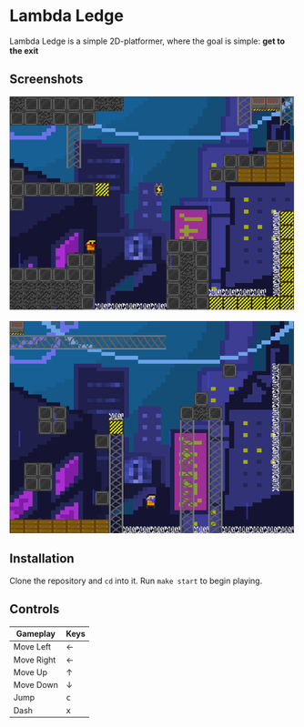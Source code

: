 # Lambda Ledge

Lambda Ledge is a simple 2D-platformer, where the goal is simple: **get to the exit**

## Screenshots

<img src="screenshots/lvl1.png" width="500" height="" />
&nbsp &nbsp
<img src="screenshots/lvl2.png" width="500" height="" />

## Installation 
Clone the repository and `cd` into it. Run `make start` to begin playing. 

## Controls

<center>

| Gameplay   | Keys           |
|------------|----------------|
| Move Left  |  ←             |
| Move Right |  ←             |
| Move Up    |  ↑             |
| Move Down  |  ↓             |
| Jump       | <kbd>c</kbd>   |
| Dash       | <kbd>x</kbd>   |

</center>